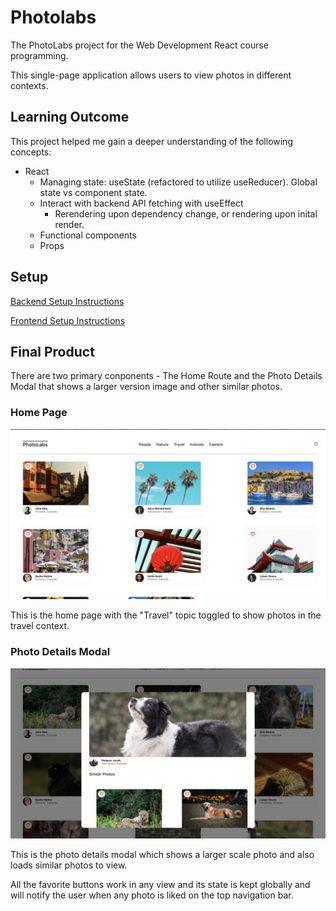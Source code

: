 # Photolabs

The PhotoLabs project for the Web Development React course programming.

This single-page application allows users to view photos in different contexts.

## Learning Outcome

This project helped me gain a deeper understanding of the following concepts:

- React
  - Managing state: useState (refactored to utilize useReducer). Global state vs component state.
  - Interact with backend API fetching with useEffect
    - Rerendering upon dependency change, or rendering upon inital render.
  - Functional components
  - Props

## Setup

[Backend Setup Instructions](/backend/README.md)

[Frontend Setup Instructions](/frontend/README.md)

## Final Product

There are two primary conponents - The Home Route and the Photo Details Modal that shows a larger version image and other similar photos.

### Home Page

!['HomeRoute Screenshot'](./docs/HomeRoute.png)

This is the home page with the "Travel" topic toggled to show photos in the travel context.

### Photo Details Modal

!['Photo details modal'](./docs/Module.png)

This is the photo details modal which shows a larger scale photo and also loads similar photos to view.

All the favorite buttons work in any view and its state is kept globally and will notify the user when any photo is liked on the top navigation bar.
